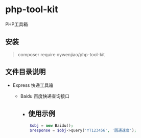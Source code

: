 # php-tool-kit
PHP工具箱


## 安装

> composer require oywenjiao/php-tool-kit


## 文件目录说明
+ Express   快递工具箱
    + Baidu 百度快递查询接口
        + ## 使用示例
        
        ```php
            $obj = new Baidu();
            $response = $obj->query('YT123456', '圆通速度');
        ```